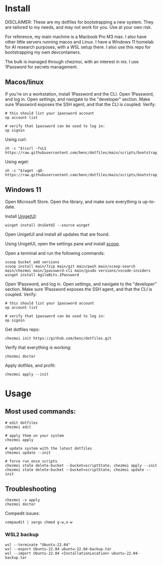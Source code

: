 # Install

DISCLAIMER: These are my dotfiles for bootstrapping a new system. They are tailored to my needs, and may not work for you. Use at your own risk.

For reference, my main machine is a Macbook Pro M3 max. I also have other little servers running macos and Linux. I have a Windows 11 homelab for AI research purposes, with a WSL setup there. I also use this repo for bootstrapping my own devcontainers.

The bulk is managed through chezmoi, with an interest in nix. I use 1Password for secrets management.

## Macos/linux

If you're on a workstation, install 1Password and the CLI. Open 1Password, and log in. Open settings, and navigate to the "developer" section. Make sure 1Password exposes the SSH agent, and that the CLI is coupled. Verify:

    # this should list your 1password account
    op account list

    # verify that 1password can be used to log in:
    op signin

Using curl:

    sh -c "$(curl -fsLS https://raw.githubusercontent.com/benc/dotfiles/main/scripts/bootstrap_dotfiles.sh)"

Using wget:

    sh -c "$(wget -qO- https://raw.githubusercontent.com/benc/dotfiles/main/scripts/bootstrap_dotfiles.sh)"

## Windows 11

Open Microsoft Store. Open the library, and make sure everything is up-to-date.

Install [UnigetUI](https://www.marticliment.com/unigetui/):

    winget install UniGetUI --source winget

Open UnigetUI and install all updates that are found.

Using UnigetUI, open the settings pane and install [scoop](https://scoop.sh).

Open a terminal and run the following commands:

    scoop bucket add versions
    scoop install main/7zip main/git main/pwsh main/scoop-search main/chezmoi main/1password-cli main/gsudo versions/vscode-insiders
    winget install AgileBits.1Password

Open 1Password, and log in. Open settings, and navigate to the "developer" section. Make sure 1Password exposes the SSH agent, and that the CLI is coupled. Verify:

    # this should list your 1password account
    op account list

    # verify that 1password can be used to log in:
    op signin

Get dotfiles repo:

    chezmoi init https://github.com/benc/dotfiles.git

Verify that everything is working:

    chezmoi doctor

Apply dotfiles, and profit:

    chezmoi apply --init

# Usage

## Most used commands:

    # edit dotfiles
    chezmoi edit

    # apply them on your system
    chezmoi apply

    # update system with the latest dotfiles
    chezmoi update --init

    # force run_once scripts
    chezmoi state delete-bucket --bucket=scriptState; chezmoi apply --init
    chezmoi state delete-bucket --bucket=scriptState; chezmoi update --init

## Troubleshooting

    chezmoi -v apply
    chezmoi doctor

Compedit issues:

    compaudit | xargs chmod g-w,o-w

### WSL2 backup

    wsl --terminate "Ubuntu-22.04"
    wsl --export Ubuntu-22.04 ubuntu-22.04-backup.tar
    wsl --import Ubuntu-22.04 <InstallationLocation> ubuntu-22.04-backup.tar
